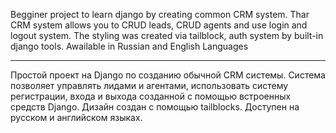 Begginer project to learn django by creating common CRM system.
Thar CRM system allows you to CRUD leads, CRUD agents and use login and logout system. 
The styling was created via tailblock, auth system by built-in django tools. Awailable
in Russian and English Languages
***************************************************************************************
Простой проект на Django по созданию обычной CRM системы. Система позволяет управлять 
лидами и агентами, использовать систему регистрации, входа и выхода созданной с помощью
встроенных средств Django. Дизайн создан с помощью tailblocks. Доступен на русском и
английском языках.
